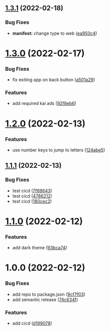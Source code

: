 ## [1.3.1](https://github.com/garredow/wordly/compare/v1.3.0...v1.3.1) (2022-02-18)


### Bug Fixes

* **manifest:** change type to web ([ea950c4](https://github.com/garredow/wordly/commit/ea950c483a419d02d8886c14a447a6c647be140e))

# [1.3.0](https://github.com/garredow/wordly/compare/v1.2.0...v1.3.0) (2022-02-17)


### Bug Fixes

* fix exiting app on back button ([a501a29](https://github.com/garredow/wordly/commit/a501a295672dfed6823c6be31dc4918f3a7f1c46))


### Features

* add required kai ads ([92f8eb6](https://github.com/garredow/wordly/commit/92f8eb6a9c488f0951194f0b8774d3b86fd4bb97))

# [1.2.0](https://github.com/garredow/wordly/compare/v1.1.1...v1.2.0) (2022-02-13)


### Features

* use number keys to jump to letters ([124abe5](https://github.com/garredow/wordly/commit/124abe56bcbec24da3c4ba43f88de8ad50e65489))

## [1.1.1](https://github.com/garredow/wordly/compare/v1.1.0...v1.1.1) (2022-02-13)


### Bug Fixes

* test cicd ([7f69643](https://github.com/garredow/wordly/commit/7f69643a2574518cf7359a29fd2f0edae3e0638f))
* test cicd ([4786212](https://github.com/garredow/wordly/commit/4786212ce552c913f65aa19e5eb092873e043972))
* test cicd ([180cec2](https://github.com/garredow/wordly/commit/180cec261fceee99b2e0b205f9a11472aec82290))

# [1.1.0](https://github.com/garredow/wordly/compare/v1.0.0...v1.1.0) (2022-02-12)


### Features

* add dark theme ([93bca74](https://github.com/garredow/wordly/commit/93bca7406325a1068cb3d3a5755dd0d8b9b0ed7b))

# 1.0.0 (2022-02-12)


### Bug Fixes

* add repo to package.json ([9cf7f03](https://github.com/garredow/wordly/commit/9cf7f0357e68acdbb81769991121a347efb17f92))
* add semantic release ([74c634f](https://github.com/garredow/wordly/commit/74c634f19062cf5c0d9298bb678e6c12f59437cf))


### Features

* add cicd ([d199078](https://github.com/garredow/wordly/commit/d199078cb3e7088610f8a96f4808bf79a7bc4c00))
